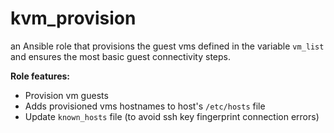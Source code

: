 # kvm_provision

an Ansible role that provisions the guest vms defined in the variable `vm_list` and ensures the most basic guest connectivity steps.

**Role features:**

- Provision vm guests
- Adds provisioned vms hostnames to host's `/etc/hosts` file
- Update `known_hosts` file (to avoid ssh key fingerprint connection errors)
